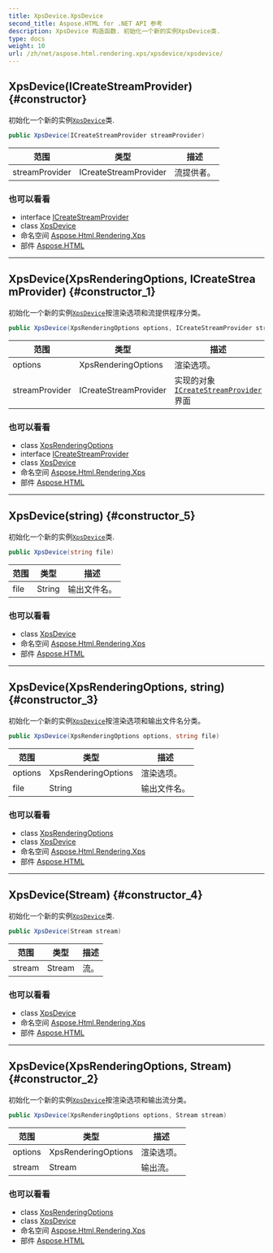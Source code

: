 ```yaml
---
title: XpsDevice.XpsDevice
second_title: Aspose.HTML for .NET API 参考
description: XpsDevice 构造函数. 初始化一个新的实例XpsDevice类.
type: docs
weight: 10
url: /zh/net/aspose.html.rendering.xps/xpsdevice/xpsdevice/
---
```

## XpsDevice(ICreateStreamProvider) {#constructor}

初始化一个新的实例[`XpsDevice`](../)类.

```csharp
public XpsDevice(ICreateStreamProvider streamProvider)
```

| 范围 | 类型 | 描述 |
| --- | --- | --- |
| streamProvider | ICreateStreamProvider | 流提供者。 |

### 也可以看看

* interface [ICreateStreamProvider](../../../aspose.html.io/icreatestreamprovider/)
* class [XpsDevice](../)
* 命名空间 [Aspose.Html.Rendering.Xps](../../xpsdevice/)
* 部件 [Aspose.HTML](../../../)

---

## XpsDevice(XpsRenderingOptions, ICreateStreamProvider) {#constructor_1}

初始化一个新的实例[`XpsDevice`](../)按渲染选项和流提供程序分类。

```csharp
public XpsDevice(XpsRenderingOptions options, ICreateStreamProvider streamProvider)
```

| 范围 | 类型 | 描述 |
| --- | --- | --- |
| options | XpsRenderingOptions | 渲染选项。 |
| streamProvider | ICreateStreamProvider | 实现的对象[`ICreateStreamProvider`](../../../aspose.html.io/icreatestreamprovider/)界面 |

### 也可以看看

* class [XpsRenderingOptions](../../xpsrenderingoptions/)
* interface [ICreateStreamProvider](../../../aspose.html.io/icreatestreamprovider/)
* class [XpsDevice](../)
* 命名空间 [Aspose.Html.Rendering.Xps](../../xpsdevice/)
* 部件 [Aspose.HTML](../../../)

---

## XpsDevice(string) {#constructor_5}

初始化一个新的实例[`XpsDevice`](../)类.

```csharp
public XpsDevice(string file)
```

| 范围 | 类型 | 描述 |
| --- | --- | --- |
| file | String | 输出文件名。 |

### 也可以看看

* class [XpsDevice](../)
* 命名空间 [Aspose.Html.Rendering.Xps](../../xpsdevice/)
* 部件 [Aspose.HTML](../../../)

---

## XpsDevice(XpsRenderingOptions, string) {#constructor_3}

初始化一个新的实例[`XpsDevice`](../)按渲染选项和输出文件名分类。

```csharp
public XpsDevice(XpsRenderingOptions options, string file)
```

| 范围 | 类型 | 描述 |
| --- | --- | --- |
| options | XpsRenderingOptions | 渲染选项。 |
| file | String | 输出文件名。 |

### 也可以看看

* class [XpsRenderingOptions](../../xpsrenderingoptions/)
* class [XpsDevice](../)
* 命名空间 [Aspose.Html.Rendering.Xps](../../xpsdevice/)
* 部件 [Aspose.HTML](../../../)

---

## XpsDevice(Stream) {#constructor_4}

初始化一个新的实例[`XpsDevice`](../)类.

```csharp
public XpsDevice(Stream stream)
```

| 范围 | 类型 | 描述 |
| --- | --- | --- |
| stream | Stream | 流。 |

### 也可以看看

* class [XpsDevice](../)
* 命名空间 [Aspose.Html.Rendering.Xps](../../xpsdevice/)
* 部件 [Aspose.HTML](../../../)

---

## XpsDevice(XpsRenderingOptions, Stream) {#constructor_2}

初始化一个新的实例[`XpsDevice`](../)按渲染选项和输出流分类。

```csharp
public XpsDevice(XpsRenderingOptions options, Stream stream)
```

| 范围 | 类型 | 描述 |
| --- | --- | --- |
| options | XpsRenderingOptions | 渲染选项。 |
| stream | Stream | 输出流。 |

### 也可以看看

* class [XpsRenderingOptions](../../xpsrenderingoptions/)
* class [XpsDevice](../)
* 命名空间 [Aspose.Html.Rendering.Xps](../../xpsdevice/)
* 部件 [Aspose.HTML](../../../)


